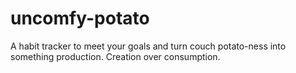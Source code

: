 # uncomfy-potato
A habit tracker to meet your goals and turn couch potato-ness into something production. Creation over consumption.
